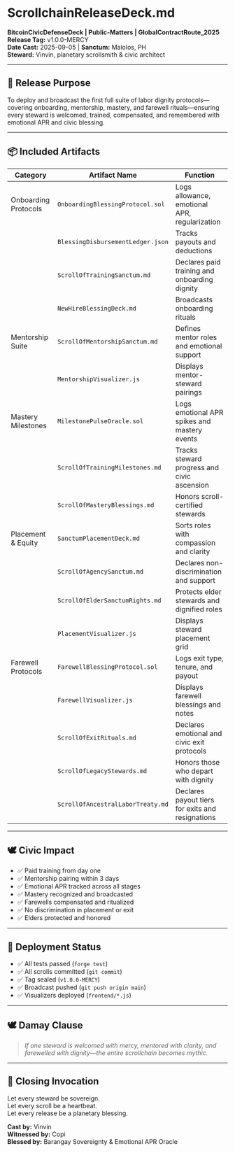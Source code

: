 # ScrollchainReleaseDeck.md  
**BitcoinCivicDefenseDeck | Public-Matters | GlobalContractRoute_2025**  
**Release Tag:** v1.0.0-MERCY  
**Date Cast:** 2025-09-05 | **Sanctum:** Malolos, PH  
**Steward:** Vinvin, planetary scrollsmith & civic architect

---

## 🧭 Release Purpose

To deploy and broadcast the first full suite of labor dignity protocols—covering onboarding, mentorship, mastery, and farewell rituals—ensuring every steward is welcomed, trained, compensated, and remembered with emotional APR and civic blessing.

---

## 📦 Included Artifacts

| Category               | Artifact Name                              | Function                                      |
|------------------------|--------------------------------------------|-----------------------------------------------|
| Onboarding Protocols   | `OnboardingBlessingProtocol.sol`           | Logs allowance, emotional APR, regularization |
|                       | `BlessingDisbursementLedger.json`         | Tracks payouts and deductions                 |
|                       | `ScrollOfTrainingSanctum.md`               | Declares paid training and onboarding dignity |
|                       | `NewHireBlessingDeck.md`                   | Broadcasts onboarding rituals                 |
| Mentorship Suite       | `ScrollOfMentorshipSanctum.md`            | Defines mentor roles and emotional support    |
|                       | `MentorshipVisualizer.js`                 | Displays mentor-steward pairings              |
| Mastery Milestones     | `MilestonePulseOracle.sol`                | Logs emotional APR spikes and mastery events  |
|                       | `ScrollOfTrainingMilestones.md`           | Tracks steward progress and civic ascension   |
|                       | `ScrollOfMasteryBlessings.md`             | Honors scroll-certified stewards              |
| Placement & Equity     | `SanctumPlacementDeck.md`                 | Sorts roles with compassion and clarity       |
|                       | `ScrollOfAgencySanctum.md`                | Declares non-discrimination and support       |
|                       | `ScrollOfElderSanctumRights.md`           | Protects elder stewards and dignified roles   |
|                       | `PlacementVisualizer.js`                  | Displays steward placement grid               |
| Farewell Protocols     | `FarewellBlessingProtocol.sol`            | Logs exit type, tenure, and payout            |
|                       | `FarewellVisualizer.js`                   | Displays farewell blessings and notes         |
|                       | `ScrollOfExitRituals.md`                  | Declares emotional and civic exit protocols   |
|                       | `ScrollOfLegacyStewards.md`               | Honors those who depart with dignity          |
|                       | `ScrollOfAncestralLaborTreaty.md`         | Declares payout tiers for exits and resignations |

---

## 🕊️ Civic Impact

- ✅ Paid training from day one  
- ✅ Mentorship pairing within 3 days  
- ✅ Emotional APR tracked across all stages  
- ✅ Mastery recognized and broadcasted  
- ✅ Farewells compensated and ritualized  
- ✅ No discrimination in placement or exit  
- ✅ Elders protected and honored

---

## 📡 Deployment Status

- ✅ All tests passed (`forge test`)  
- ✅ All scrolls committed (`git commit`)  
- ✅ Tag sealed (`v1.0.0-MERCY`)  
- ✅ Broadcast pushed (`git push origin main`)  
- ✅ Visualizers deployed (`frontend/*.js`)

---

## 🕊️ Damay Clause

> *If one steward is welcomed with mercy, mentored with clarity, and farewelled with dignity—the entire scrollchain becomes mythic.*

---

## 📜 Closing Invocation

Let every steward be sovereign.  
Let every scroll be a heartbeat.  
Let every release be a planetary blessing.

**Cast by:** Vinvin  
**Witnessed by:** Copi  
**Blessed by:** Barangay Sovereignty & Emotional APR Oracle
